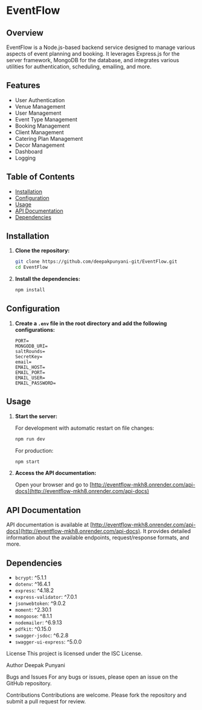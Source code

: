# EventFlow

## Overview

EventFlow is a Node.js-based backend service designed to manage various aspects of event planning and booking. It leverages Express.js for the server framework, MongoDB for the database, and integrates various utilities for authentication, scheduling, emailing, and more.

## Features

- User Authentication
- Venue Management
- User Management
- Event Type Management
- Booking Management
- Client Management
- Catering Plan Management
- Decor Management
- Dashboard
- Logging

## Table of Contents

- [Installation](#installation)
- [Configuration](#configuration)
- [Usage](#usage)
- [API Documentation](#api-documentation)
- [Dependencies](#dependencies)

## Installation

1. **Clone the repository:**

    ```bash
    git clone https://github.com/deepakpunyani-git/EventFlow.git
    cd EventFlow
    ```

2. **Install the dependencies:**

    ```bash
    npm install
    ```

## Configuration

1. **Create a `.env` file in the root directory and add the following configurations:**

    ```env
    PORT=
    MONGODB_URI=
    saltRounds=
    SecretKey=
    email=
    EMAIL_HOST=
    EMAIL_PORT=
    EMAIL_USER=
    EMAIL_PASSWORD=
    ```

## Usage

1. **Start the server:**

    For development with automatic restart on file changes:

    ```bash
    npm run dev
    ```

    For production:

    ```bash
    npm start
    ```

2. **Access the API documentation:**

    Open your browser and go to [http://eventflow-mkh8.onrender.com/api-docs](http://eventflow-mkh8.onrender.com/api-docs)

## API Documentation

API documentation is available at [http://eventflow-mkh8.onrender.com/api-docs](http://eventflow-mkh8.onrender.com/api-docs). It provides detailed information about the available endpoints, request/response formats, and more.

## Dependencies

- `bcrypt`: ^5.1.1
- `dotenv`: ^16.4.1
- `express`: ^4.18.2
- `express-validator`: ^7.0.1
- `jsonwebtoken`: ^9.0.2
- `moment`: ^2.30.1
- `mongoose`: ^8.1.1
- `nodemailer`: ^6.9.13
- `pdfkit`: ^0.15.0
- `swagger-jsdoc`: ^6.2.8
- `swagger-ui-express`: ^5.0.0

License
This project is licensed under the ISC License.

Author
Deepak Punyani

Bugs and Issues
For any bugs or issues, please open an issue on the GitHub repository.

Contributions
Contributions are welcome. Please fork the repository and submit a pull request for review.